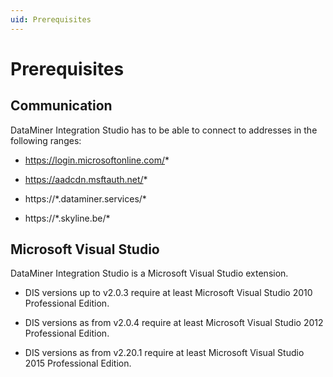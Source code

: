 ```yaml
---
uid: Prerequisites
---
```


# Prerequisites

## Communication

DataMiner Integration Studio has to be able to connect to addresses in the following ranges:

- https://login.microsoftonline.com/*

- https://aadcdn.msftauth.net/*

- https://\*.dataminer.services/\*

- https://\*.skyline.be/\*

## Microsoft Visual Studio

DataMiner Integration Studio is a Microsoft Visual Studio extension.

- DIS versions up to v2.0.3 require at least Microsoft Visual Studio 2010 Professional Edition.

- DIS versions as from v2.0.4 require at least Microsoft Visual Studio 2012 Professional Edition.

- DIS versions as from v2.20.1 require at least Microsoft Visual Studio 2015 Professional Edition.
